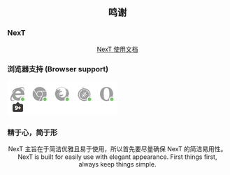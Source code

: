 
<center><h2>鸣谢</h2></center> 

### NexT
<center><a href="http://theme-next.iissnan.com" target="_blank">NexT 使用文档</a></center>

### 浏览器支持 (Browser support)

![Browser support](/browser-support.png)

### 精于心，简于形

<center>NexT 主旨在于简洁优雅且易于使用，所以首先要尽量确保 NexT 的简洁易用性。</center>

<center>NexT is built for easily use with elegant appearance. First things first, always keep things simple.</center>

